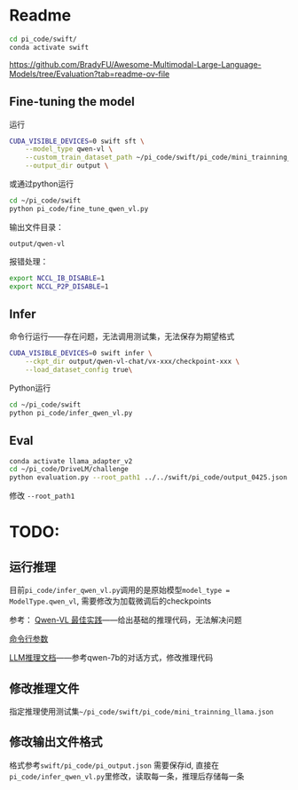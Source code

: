 # Readme
```bash
cd pi_code/swift/
conda activate swift
```

https://github.com/BradyFU/Awesome-Multimodal-Large-Language-Models/tree/Evaluation?tab=readme-ov-file

## Fine-tuning the model
运行
```bash
CUDA_VISIBLE_DEVICES=0 swift sft \
    --model_type qwen-vl \
    --custom_train_dataset_path ~/pi_code/swift/pi_code/mini_trainning_llama.json \
    --output_dir output \
```

或通过python运行
```bash
cd ~/pi_code/swift
python pi_code/fine_tune_qwen_vl.py
```

输出文件目录：

`output/qwen-vl`

报错处理：
```bash
export NCCL_IB_DISABLE=1
export NCCL_P2P_DISABLE=1
```


## Infer
命令行运行——存在问题，无法调用测试集，无法保存为期望格式
```bash
CUDA_VISIBLE_DEVICES=0 swift infer \
    --ckpt_dir output/qwen-vl-chat/vx-xxx/checkpoint-xxx \
    --load_dataset_config true\
```

Python运行
```bash
cd ~/pi_code/swift
python pi_code/infer_qwen_vl.py
```

## Eval
```bash
conda activate llama_adapter_v2
cd ~/pi_code/DriveLM/challenge
python evaluation.py --root_path1 ../../swift/pi_code/output_0425.json --root_path2 ./mini_test_eval.json
```
修改 `--root_path1`



# TODO:
## 运行推理
目前`pi_code/infer_qwen_vl.py`调用的是原始模型`model_type = ModelType.qwen_vl`, 需要修改为加载微调后的checkpoints

参考：
[Qwen-VL 最佳实践](https://github.com/modelscope/swift/blob/main/docs/source/Multi-Modal/qwen-vl%E6%9C%80%E4%BD%B3%E5%AE%9E%E8%B7%B5.md)——给出基础的推理代码，无法解决问题

[命令行参数](https://github.com/modelscope/swift/blob/main/docs/source/LLM/%E5%91%BD%E4%BB%A4%E8%A1%8C%E5%8F%82%E6%95%B0.md)

[LLM推理文档](https://github.com/modelscope/swift/blob/main/docs/source/LLM/LLM%E6%8E%A8%E7%90%86%E6%96%87%E6%A1%A3.md#qwen-vl-chat)——参考qwen-7b的对话方式，修改推理代码


## 修改推理文件
指定推理使用测试集`~/pi_code/swift/pi_code/mini_trainning_llama.json`

## 修改输出文件格式
格式参考`swift/pi_code/pi_output.json`
需要保存id, 直接在`pi_code/infer_qwen_vl.py`里修改，读取每一条，推理后存储每一条

